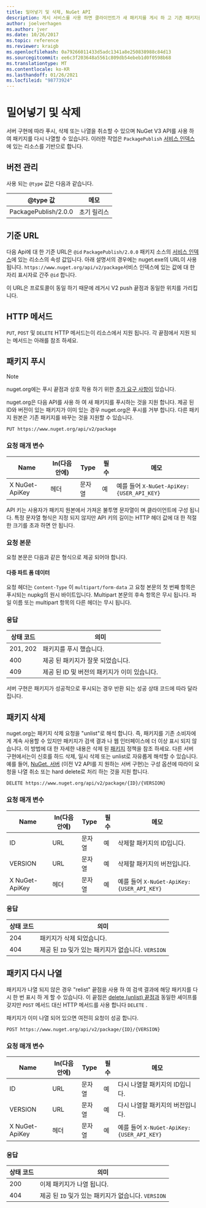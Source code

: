 ```yaml
---
title: 밀어넣기 및 삭제, NuGet API
description: 게시 서비스를 사용 하면 클라이언트가 새 패키지를 게시 하 고 기존 패키지를 목록에서 삭제 하거나 삭제할 수 있습니다.
author: joelverhagen
ms.author: jver
ms.date: 10/26/2017
ms.topic: reference
ms.reviewer: kraigb
ms.openlocfilehash: 0a79266011433d5adc1341a8e250838988c84d13
ms.sourcegitcommit: ee6c3f203648a5561c809db54ebeb1d0f0598b68
ms.translationtype: MT
ms.contentlocale: ko-KR
ms.lasthandoff: 01/26/2021
ms.locfileid: "98773924"
---
```

# <a name="push-and-delete"></a>밀어넣기 및 삭제

서버 구현에 따라 푸시, 삭제 또는 나열을 취소할 수 있으며 NuGet V3 API를 사용 하 여 패키지를 다시 나열할 수 있습니다. 이러한 작업은 `PackagePublish` [서비스 인덱스](service-index.md)에 있는 리소스를 기반으로 합니다.

## <a name="versioning"></a>버전 관리

사용 되는 `@type` 값은 다음과 같습니다.

@type 값          | 메모
-------------------- | -----
PackagePublish/2.0.0 | 초기 릴리스

## <a name="base-url"></a>기준 URL

다음 Api에 대 한 기준 URL은 `@id` `PackagePublish/2.0.0` 패키지 소스의 [서비스 인덱스](service-index.md)에 있는 리소스의 속성 값입니다. 아래 설명서의 경우에는 nuget.exe의 URL이 사용 됩니다. `https://www.nuget.org/api/v2/package`서비스 인덱스에 있는 값에 대 한 자리 표시자로 간주 `@id` 합니다.

이 URL은 프로토콜이 동일 하기 때문에 레거시 V2 push 끝점과 동일한 위치를 가리킵니다.

## <a name="http-methods"></a>HTTP 메서드

`PUT`, `POST` 및 `DELETE` HTTP 메서드는이 리소스에서 지원 됩니다. 각 끝점에서 지원 되는 메서드는 아래를 참조 하세요.

## <a name="push-a-package"></a>패키지 푸시

> [!Note]
> nuget.org에는 푸시 끝점과 상호 작용 하기 위한 [추가 요구 사항이](NuGet-Protocols.md) 있습니다.

nuget.org은 다음 API를 사용 하 여 새 패키지를 푸시하는 것을 지원 합니다. 제공 된 ID와 버전이 있는 패키지가 이미 있는 경우 nuget.org은 푸시를 거부 합니다. 다른 패키지 원본은 기존 패키지를 바꾸는 것을 지원할 수 있습니다.

```
PUT https://www.nuget.org/api/v2/package
```

### <a name="request-parameters"></a>요청 매개 변수

Name           | In(다음 안에)     | Type   | 필수 | 메모
-------------- | ------ | ------ | -------- | -----
X NuGet-ApiKey | 헤더 | 문자열 | 예      | 예를 들어 `X-NuGet-ApiKey: {USER_API_KEY}`

API 키는 사용자가 패키지 원본에서 가져온 불투명 문자열이 며 클라이언트에 구성 됩니다. 특정 문자열 형식은 지정 되지 않지만 API 키의 길이는 HTTP 헤더 값에 대 한 적절 한 크기를 초과 하면 안 됩니다.

### <a name="request-body"></a>요청 본문

요청 본문은 다음과 같은 형식으로 제공 되어야 합니다.

#### <a name="multipart-form-data"></a>다중 파트 폼 데이터

요청 헤더는 `Content-Type` 이 `multipart/form-data` 고 요청 본문의 첫 번째 항목은 푸시되는 nupkg의 원시 바이트입니다. Multipart 본문의 후속 항목은 무시 됩니다. 파일 이름 또는 multipart 항목의 다른 헤더는 무시 됩니다.

### <a name="response"></a>응답

상태 코드 | 의미
----------- | -------
201, 202    | 패키지를 푸시 했습니다.
400         | 제공 된 패키지가 잘못 되었습니다.
409         | 제공 된 ID 및 버전의 패키지가 이미 있습니다.

서버 구현은 패키지가 성공적으로 푸시되는 경우 반환 되는 성공 상태 코드에 따라 달라 집니다.

## <a name="delete-a-package"></a>패키지 삭제

nuget.org는 패키지 삭제 요청을 "unlist"로 해석 합니다. 즉, 패키지를 기존 소비자에 게 계속 사용할 수 있지만 패키지가 검색 결과 나 웹 인터페이스에 더 이상 표시 되지 않습니다. 이 방법에 대 한 자세한 내용은 삭제 된 [패키지](../nuget-org/policies/deleting-packages.md) 정책을 참조 하세요. 다른 서버 구현에서는이 신호를 하드 삭제, 일시 삭제 또는 unlist로 자유롭게 해석할 수 있습니다. 예를 들어, [NuGet. 서버](https://www.nuget.org/packages/NuGet.Server) (이전 V2 API를 지 원하는 서버 구현)는 구성 옵션에 따라이 요청을 나열 취소 또는 hard delete로 처리 하는 것을 지원 합니다.

```
DELETE https://www.nuget.org/api/v2/package/{ID}/{VERSION}
```

### <a name="request-parameters"></a>요청 매개 변수

Name           | In(다음 안에)     | Type   | 필수 | 메모
-------------- | ------ | ------ | -------- | -----
ID             | URL    | 문자열 | 예      | 삭제할 패키지의 ID입니다.
VERSION        | URL    | 문자열 | 예      | 삭제할 패키지의 버전입니다.
X NuGet-ApiKey | 헤더 | 문자열 | 예      | 예를 들어 `X-NuGet-ApiKey: {USER_API_KEY}`

### <a name="response"></a>응답

상태 코드 | 의미
----------- | -------
204         | 패키지가 삭제 되었습니다.
404         | 제공 된 `ID` 및가 있는 패키지가 없습니다. `VERSION`

## <a name="relist-a-package"></a>패키지 다시 나열

패키지가 나열 되지 않은 경우 "relist" 끝점을 사용 하 여 검색 결과에 해당 패키지를 다시 한 번 표시 하 게 할 수 있습니다. 이 끝점은 [delete (unlist) 끝점과](#delete-a-package) 동일한 셰이프를 갖지만 `POST` 메서드 대신 HTTP 메서드를 사용 합니다 `DELETE` .

패키지가 이미 나열 되어 있으면 여전히 요청이 성공 합니다.

```
POST https://www.nuget.org/api/v2/package/{ID}/{VERSION}
```

### <a name="request-parameters"></a>요청 매개 변수

Name           | In(다음 안에)     | Type   | 필수 | 메모
-------------- | ------ | ------ | -------- | -----
ID             | URL    | 문자열 | 예      | 다시 나열할 패키지의 ID입니다.
VERSION        | URL    | 문자열 | 예      | 다시 나열할 패키지의 버전입니다.
X NuGet-ApiKey | 헤더 | 문자열 | 예      | 예를 들어 `X-NuGet-ApiKey: {USER_API_KEY}`

### <a name="response"></a>응답

상태 코드 | 의미
----------- | -------
200         | 이제 패키지가 나열 됩니다.
404         | 제공 된 `ID` 및가 있는 패키지가 없습니다. `VERSION`
